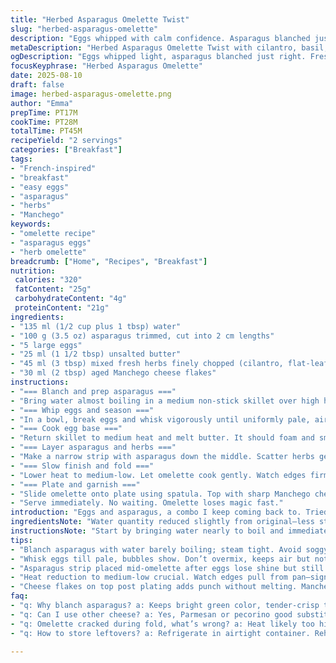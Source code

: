```yaml
---
title: "Herbed Asparagus Omelette Twist"
slug: "herbed-asparagus-omelette"
description: "Eggs whipped with calm confidence. Asparagus blanched just right, tender but with bite. Herbs swapped up—cilantro and basil sneak in for a twist. Aged manchego replaces washed-rind cheese, giving that sharp, nutty pop. Butter sizzles, eggs bubble, edges firming unevenly, inviting a fold. Timing's a dance—listen for that soft hiss, watch the eggs thicken without drying out. The omelette’s tender center still quivers, herby brightness bursting under the rich cheese topping. Quick, no fuss, but every step matters. No shortcuts around feeling the omelette with your spatula—too fast, and it cracks. Slow and steady yields that luscious, creamy bite."
metaDescription: "Herbed Asparagus Omelette Twist with cilantro, basil, Manchego. Blanched asparagus crisp, eggs soft with slow fold. Nutty butter, fresh herbs brighten each bite."
ogDescription: "Eggs whipped light, asparagus blanched just right. Fresh herbs scattered on top; sharp Manchego flakes finish. Slow cook, fold gentle. Creamy center, herb punch."
focusKeyphrase: "Herbed Asparagus Omelette"
date: 2025-08-10
draft: false
image: herbed-asparagus-omelette.png
author: "Emma"
prepTime: PT17M
cookTime: PT28M
totalTime: PT45M
recipeYield: "2 servings"
categories: ["Breakfast"]
tags:
- "French-inspired"
- "breakfast"
- "easy eggs"
- "asparagus"
- "herbs"
- "Manchego"
keywords:
- "omelette recipe"
- "asparagus eggs"
- "herb omelette"
breadcrumb: ["Home", "Recipes", "Breakfast"]
nutrition: 
 calories: "320"
 fatContent: "25g"
 carbohydrateContent: "4g"
 proteinContent: "21g"
ingredients:
- "135 ml (1/2 cup plus 1 tbsp) water"
- "100 g (3.5 oz) asparagus trimmed, cut into 2 cm lengths"
- "5 large eggs"
- "25 ml (1 1/2 tbsp) unsalted butter"
- "45 ml (3 tbsp) mixed fresh herbs finely chopped (cilantro, flat-leaf parsley, basil)"
- "30 ml (2 tbsp) aged Manchego cheese flakes"
instructions:
- "=== Blanch and prep asparagus ==="
- "Bring water almost boiling in a medium non-stick skillet over high heat. Add asparagus, toss briefly, and cover to steam for about 4 minutes. Water should reduce close to dry, asparagus tender but still crisp. Season lightly with salt and freshly ground pepper. Remove asparagus with slotted spoon onto plate. Wipe skillet dry with paper towel."
- "=== Whip eggs and season ==="
- "In a bowl, break eggs and whisk vigorously until uniformly pale, airy bubbles forming. Salt and pepper to taste. Avoid over-salting since cheese adds saltiness."
- "=== Cook egg base ==="
- "Return skillet to medium heat and melt butter. It should foam and smell slightly nutty but not brown. Pour eggs in, tilting pan to spread evenly. Immediately, with a heatproof spatula, start nudging the still liquid eggs at edges inward, letting runny egg flood underneath. This prevents burnt bottom and uneven cooking. After 2-3 minutes, surface will look set but moist in center."
- "=== Layer asparagus and herbs ==="
- "Make a narrow strip with asparagus down the middle. Scatter herbs generously all over the egg’s surface. Herbs give brightness; trust the bit of moisture they release."
- "=== Slow finish and fold ==="
- "Lower heat to medium-low. Let omelette cook gently. Watch edges firming and forming a slight pull away from skillet—this signals readiness. After 2-3 minutes, carefully fold edges over asparagus strip, forming a neat wallet. The center still slightly unset, almost custardy. Cook for another 2 minutes just to set the fold and avoid runny eggs—watch for gentle wobble, never dry or browned."
- "=== Plate and garnish ==="
- "Slide omelette onto plate using spatula. Top with sharp Manchego cheese flakes, adding salty, nutty punch. Heat from omelette will soften cheese slightly, no melting required."
- "Serve immediately. No waiting. Omelette loses magic fast."
introduction: "Eggs and asparagus, a combo I keep coming back to. Tried the classic fines herbes approach but got bored, needed freshness and contrast. Cilantro sneaks in with how bright it smells; basil softens the bite. Manchego for that twist on melted cheese, richer than washed-rind, less funky but sharp. Blanching asparagus thoroughly but never soggy—not crush it with steam, keep a snap. Eggs whisked just right—no rubbery overcooking here. Cooking slow, watching edges bubble and pull away keeps creamy center. Folded gently, with herbs scattered not buried. Butter’s flavor carries it all, the hiss as it cooks is soundtrack you learn to trust. A dish that looks simple but demands attention."
ingredientsNote: "Water quantity reduced slightly from original—less steaming, more control over asparagus texture. Asparagus trimmed smaller, avoids woody stems disrupting bite; uniform 2 cm lengths cook evenly. I swapped original herbs—cilantro and basil added for freshness and layered aroma. Parsley remains to keep herb brightness. Butter measure cut down a bit, important to avoid greasy finish. Cheese switch: Manchego instead of washed-rind. Manchego’s firm texture flakes nicely; melts just enough from heat below but stands out on top. If you lack Manchego, aged Parmesan or pecorino works well—just no processed cheese. Eggs: five large used instead of six to keep omelette lighter and easier to fold. Salt carefully measured; cheese adds salt burst, so seasoning is subtle. Consider using olive oil if butter missing, but flavor shift is notable—no replacement for nutty brown butter aroma."
instructionsNote: "Start by bringing water nearly to boil and immediately adding asparagus. Partial steaming controls texture. Do not overboil or water dries too fast and asparagus chars. Using a slotted spoon to remove avoids soggy bottom. Drying skillet essential—water left changes egg texture. Whisk eggs until airy bubbles appear; resistant to overmixing eggs reduces toughness. Season lightly to balance cheese saltiness. Melt butter over medium heat; foaming stage indicates right temperature, avoid browning or milk solids burn. Pour eggs and avoid stirring like scrambled eggs—nudge edges only to promote even cooking and prevent burning bottom. Lay asparagus strip down center after eggs lose shine but still quite wet on top. Herbs sprinkled on top—not pushed into eggs—preserves fresh color and flavor pop. Reduce heat to let fold set without drying—too hot, omelette cracks; too low, eggs won’t firm properly. Fold sides gently over and cook about two minutes for perfect semi-set interior. Serve immediately to retain soft texture; leftovers turn rubbery fast. A spatula with thin flexible edge is key; plastic or wood preferred over metal to avoid scratching pan and for gentle lifting."
tips:
- "Blanch asparagus with water barely boiling; steam tight. Avoid soggy stems by trimming woody parts. Two centimeters length hits right texture, still snaps. Remove with slotted spoon, dry skillet fast. Wet pan ruins egg texture. Control steam moisture over direct boil to keep bite fresh."
- "Whisk eggs till pale, bubbles show. Don’t overmix, keeps air but not rubber. Salt lightly since cheese adds salt burst later. Butter’s foam stage key. If it browns, flavor shifts wrong. Melt gently over medium heat only. Pour eggs and avoid stirring like scrambled. Nudge edges only to shape, trap runny center."
- "Asparagus strip placed mid-omelette after eggs lose shine but still wet on top. Herbs sprinkled loosely, not buried; moisture release brightens whole. Parsley for brightness, cilantro punchy, basil softens herb profile. Timing here delicate; set edges but keep center wobble as guide."
- "Heat reduction to medium-low crucial. Watch edges pull from pan—signals ready to fold. Fold gently edges over asparagus creating wallet shape. Cook fold for two minutes more; avoid dry or brown surface. Wobble must remain in middle, custard-like, invites creamy bite. Higher heat breaks fold, too low leaves runny."
- "Cheese flakes on top post plating adds punch without melting. Manchego firm, flakes easily, softens from residual heat. Parmesan or pecorino work if Manchego missing; skip processed cheese always. Butter can swap olive oil, but butter’s nutty aroma lost. Flexible thin spatula key—plastic or wood better; metal risks pan damage, no scratches allowed."
faq:
- "q: Why blanch asparagus? a: Keeps bright green color, tender-crisp texture. Boiling water dries fast, risks soggy ends or burnt tips. Steam method controls moisture, avoids mushy bites. Timing tight—over 4 mins softens too much."
- "q: Can I use other cheese? a: Yes, Parmesan or pecorino good substitutes. Aim for aged versions, flaky texture. Avoid processed kinds, they melt wrong and change texture. Cheese plays salt role too—reduce added salt proportionally."
- "q: Omelette cracked during fold, what’s wrong? a: Heat likely too high or eggs overcooked. Fold when edges just pull away, center wobbling. Fold slow, gentle pressure only. Too hot dries surface, brittle folds snap. Use medium-low heat to keep elasticity."
- "q: How to store leftovers? a: Refrigerate in airtight container. Reheat gently in low pan or microwave. But omelette loses creamy softness fast, becomes rubbery. Best eaten fresh. Can chop and fold into scrambled eggs next day for rescue."

---
```

